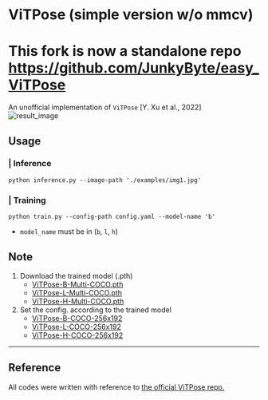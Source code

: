 # ViTPose (simple version w/o mmcv)

# This fork is now a standalone repo https://github.com/JunkyByte/easy_ViTPose

An unofficial implementation of `ViTPose` [Y. Xu et al., 2022] <br>
![result_image](./examples/img1_result.jpg "Result Image")

## Usage
### | **Inference**
```
python inference.py --image-path './examples/img1.jpg'
```

### | **Training**
```
python train.py --config-path config.yaml --model-name 'b'
```
- `model_name` must be in (`b`, `l`, `h`)


## Note
1.  Download the trained model (.pth)
    - [ViTPose-B-Multi-COCO.pth](https://1drv.ms/u/s!AimBgYV7JjTlgSrlMB093JzJtqq-?e=Jr5S3R)
    - [ViTPose-L-Multi-COCO.pth](https://1drv.ms/u/s!AimBgYV7JjTlgTBm3dCVmBUbHYT6?e=fHUrTq)
    - [ViTPose-H-Multi-COCO.pth](https://1drv.ms/u/s!AimBgYV7JjTlgS5rLeRAJiWobCdh?e=41GsDd)
2. Set the config. according to the trained model
    - [ViTPose-B-COCO-256x192](configs/ViTPose_base_coco_256x192.py) 
    - [ViTPose-L-COCO-256x192](configs/ViTPose_large_coco_256x192.py) 
    - [ViTPose-H-COCO-256x192](configs/ViTPose_huge_coco_256x192.py) 

---
## Reference
All codes were written with reference to [the official ViTPose repo.](https://github.com/ViTAE-Transformer/ViTPose)
